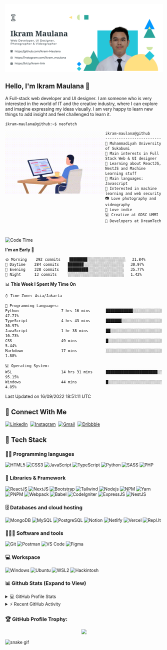 
![Banner](https://raw.githubusercontent.com/Ikram-Maulana/Ikram-Maulana/master/my-banner.png)  

## Hello, I'm Ikram Maulana 👋

A Full-stack web developer and UI designer. I am someone who is very interested in the world of IT and the creative industry, where I can explore and imagine expressing my ideas visually. I am very happy to learn new things to add insight and feel challenged to learn it.

```console
ikram-maulana@github:~$ neofetch
```

<img align="left" src="https://raw.githubusercontent.com/Ikram-Maulana/Ikram-Maulana/master/code.gif" alt="Unfortunately I didn't find the author of the pic, feel to open a pull request if found" width="320" /> 

```
ikram-maulana@github
-------------------------
🏫 Muhammadiyah University of Sukabumi
🔎 Main interests in Full Stack Web & UI designer
🌱 Learning about ReactJS, NestJS and Machine Learning stuff
🌟 Main languages: Javascript
🚩 Interested in machine learning and web security
📷 Love photography and videography
🎵 Love indie
💻 Creative at GDSC UMMI
🤝 Developers at DreamTech
```
<br>

<!--START_SECTION:waka-->
![Code Time](http://img.shields.io/badge/Code%20Time-263%20hrs%2036%20mins-blue)

**I'm an Early 🐤** 

```text
🌞 Morning    292 commits    ████████░░░░░░░░░░░░░░░░░   31.84% 
🌆 Daytime    284 commits    ███████░░░░░░░░░░░░░░░░░░   30.97% 
🌃 Evening    328 commits    █████████░░░░░░░░░░░░░░░░   35.77% 
🌙 Night      13 commits     ░░░░░░░░░░░░░░░░░░░░░░░░░   1.42%

```


📊 **This Week I Spent My Time On** 

```text
⌚︎ Time Zone: Asia/Jakarta

💬 Programming Languages: 
Python                   7 hrs 16 mins       ████████████░░░░░░░░░░░░░   47.71% 
TypeScript               4 hrs 43 mins       ███████░░░░░░░░░░░░░░░░░░   30.97% 
JavaScript               1 hr 38 mins        ██░░░░░░░░░░░░░░░░░░░░░░░   10.73% 
CSS                      49 mins             █░░░░░░░░░░░░░░░░░░░░░░░░   5.44% 
Markdown                 17 mins             ░░░░░░░░░░░░░░░░░░░░░░░░░   1.88%

💻 Operating System: 
WSL                      14 hrs 31 mins      ███████████████████████░░   95.15% 
Windows                  44 mins             █░░░░░░░░░░░░░░░░░░░░░░░░   4.85%

```


 Last Updated on 16/09/2022 18:51:11 UTC
<!--END_SECTION:waka-->

## 🔗 Connect With Me
  [![LinkedIn](https://img.shields.io/badge/linkedin-%230077B5.svg?style=for-the-badge&logo=linkedin&logoColor=white)](https://www.linkedin.com/in/ikram-maulana-54a152217)&nbsp;
  [![Instagram](https://img.shields.io/badge/Instagram-%23E4405F.svg?style=for-the-badge&logo=Instagram&logoColor=white)](https://instagram.com/ikram_maulana)&nbsp;
  [![Gmail](https://img.shields.io/badge/Gmail-D14836?style=for-the-badge&logo=gmail&logoColor=white)](mailto:ikram_maulana@onedrive.web.id)&nbsp;
  [![Dribbble](https://img.shields.io/badge/Dribbble-EA02FF?style=for-the-badge&logo=dribbble&logoColor=white)](https://dribbble.com/ikram_maulana)&nbsp;
  
## 🔧 Tech Stack

### 👨‍💻 Programming languages
![HTML5](https://img.shields.io/badge/HTML5-E34F26?style=for-the-badge&logo=html5&logoColor=white)
![CSS3](https://img.shields.io/badge/CSS3-1572B6?style=for-the-badge&logo=css3&logoColor=white)
![JavaScript](https://img.shields.io/badge/JavaScript-323330?style=for-the-badge&logo=javascript&logoColor=F7DF1E)
![TypeScript](https://img.shields.io/badge/TypeScript-1572B6?style=for-the-badge&logo=typescript&logoColor=white)
![Python](https://img.shields.io/badge/Python-1E415D?style=for-the-badge&logo=python&logoColor=white)
![SASS](https://img.shields.io/badge/SASS-c96195?style=for-the-badge&logo=sass&logoColor=white)
![PHP](https://img.shields.io/badge/PHP-6c70a3?style=for-the-badge&logo=php&logoColor=white)

### 🧩 Libraries & Framework
![ReactJS](https://img.shields.io/badge/ReactJS-040404?style=for-the-badge&logo=react&logoColor=7adaf7)
![NextJS](https://img.shields.io/badge/NEXTJS-040404?style=for-the-badge&logo=vercel&logoColor=7adaf7)
![Bootstrap](https://img.shields.io/badge/Bootstrap-563D7C?style=for-the-badge&logo=bootstrap&logoColor=white)
![Tailwind](https://img.shields.io/badge/tailwind-323330?style=for-the-badge&logo=tailwindcss&logoColor=4ab0b4)
![Nodejs](https://img.shields.io/badge/Node.js-339933?style=for-the-badge&logo=nodedotjs&logoColor=white)
![NPM](https://img.shields.io/badge/npm-323330?style=for-the-badge&logo=npm&logoColor=white)
![Yarn](https://img.shields.io/badge/yarn-2c8ebb?style=for-the-badge&logo=yarn&logoColor=white)
![PNPM](https://img.shields.io/badge/pnpm-f69220?style=for-the-badge&logo=pnpm&logoColor=white)
![Webpack](https://img.shields.io/badge/webpack-5299c7?style=for-the-badge&logo=webpack&logoColor=white)
![Babel](https://img.shields.io/badge/babel-323330?style=for-the-badge&logo=babel&logoColor=eeda7c)
![CodeIgniter](https://img.shields.io/badge/CodeIgniter-e54a29?style=for-the-badge&logo=codeigniter&logoColor=eeda7c)
![ExpressJS](https://img.shields.io/badge/ExpressJS-323330?style=for-the-badge&logo=express&logoColor=eeda7c)
![NestJS](https://img.shields.io/badge/nestjs-323330?style=for-the-badge&logo=nestjs&logoColor=e0234e)

### 🗄️ Databases and cloud hosting
![MongoDB](https://img.shields.io/badge/MongoDB-4ea94b?style=for-the-badge&logo=mongodb&logoColor=white)
![MySQL](https://img.shields.io/badge/MySQL-005d88?style=for-the-badge&logo=mysql&logoColor=00f)
![PostgreSQL](https://img.shields.io/badge/PostgreSQL-31648C?style=for-the-badge&logo=postgresql&logoColor=white)
![Notion](https://img.shields.io/badge/Notion-010101?style=for-the-badge&logo=notion&logoColor=white)
![Netlify](https://img.shields.io/badge/Netlify-34b2bb?style=for-the-badge&logo=netlify&logoColor=white)
![Vercel](https://img.shields.io/badge/Vercel-010101?style=for-the-badge&logo=vercel&logoColor=white)
![Repl.It](https://img.shields.io/badge/Replit-0D101E?style=for-the-badge&logo=Replit&logoColor=white)

### 🧑🏻‍💻 Software and tools
![Git](https://img.shields.io/badge/Git-F05032?style=for-the-badge&logo=git&logoColor=white)
![Postman](https://img.shields.io/badge/Postman-FF6C37?style=for-the-badge&logo=Postman&logoColor=white)
![VS Code](https://img.shields.io/badge/Visual_Studio_Code-0078D4?style=for-the-badge&logo=visual%20studio%20code&logoColor=white)
![Figma](https://img.shields.io/badge/Figma-F24E1E?style=for-the-badge&logo=figma&logoColor=white)

### 💻 Workspace
![Windows](https://img.shields.io/badge/Windows-0078D6?style=for-the-badge&logo=windows&logoColor=white)
![Ubuntu](https://img.shields.io/badge/Ubuntu-E95420?style=for-the-badge&logo=ubuntu&logoColor=white)
![WSL2](https://img.shields.io/badge/WSL2-0078D6?style=for-the-badge&logo=linux&logoColor=white)
![Hackintosh](https://img.shields.io/badge/Hackintosh-5e5e5e?style=for-the-badge&logo=apple&logoColor=white)

### 📊 Github Stats (Expand to View)

<details> 
  <summary>💻 GitHub Profile Stats</summary>
  <br/>
    <img width="100%" src="https://github-readme-streak-stats.herokuapp.com?user=ikram-maulana&theme=algolia&date_format=M%20j%5B%2C%20Y%5D&hide_border=true">
    <div align="center">
  <a href="https://github.com/ikram-maulana">
    <img height="180em" src="https://github-readme-stats-eight-theta.vercel.app/api?username=ikram-maulana&show_icons=true&theme=algolia&include_all_commits=true&count_private=true&hide_border=true"/>
    <img height="180em" src="https://github-readme-stats-eight-theta.vercel.app/api/top-langs/?username=ikram-maulana&layout=compact&langs_count=8&theme=algolia&hide_border=true"/>
  </a>
</div>
</details>


<!-- https://github.com/jamesgeorge007/github-activity-readme -->
<details>
  <summary>⚡ Recent GitHub Activity</summary>
  <br/>
  
  ![Ikram Maulana's GitHub activity graph](https://activity-graph.herokuapp.com/graph?username=ikram-maulana&&theme=react-dark)
</details>

### 🏆 GitHub Profile Trophy:

<p align="center">
<a href="https://github.com/ryo-ma/github-profile-trophy">
  <img width=800 src="https://github-profile-trophy.vercel.app/?username=ikram-maulana&column=8&theme=algolia&no-frame=true&no-bg=true"/>
</a>
</p>

![snake gif](https://github.com/ikram-maulana/ikram-maulana/blob/output/github-contribution-grid-snake.gif)

